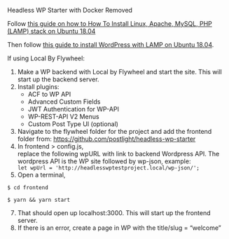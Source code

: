 Headless WP Starter with Docker Removed

Follow [this guide on how to How To Install Linux, Apache, MySQL, PHP (LAMP) stack on Ubuntu 18.04](https://www.digitalocean.com/community/tutorials/how-to-install-linux-apache-mysql-php-lamp-stack-ubuntu-18-04)

Then follow [this guide to install WordPress with LAMP on Ubuntu 18.04](https://www.digitalocean.com/community/tutorials/how-to-install-wordpress-with-lamp-on-ubuntu-18-04). 

If using Local By Flywheel:
1. Make a WP backend with Local by Flywheel and start the site. This will start up the backend server. 
2. Install plugins:
    - ACF to WP API
    - Advanced Custom Fields
    - JWT Authentication for WP-API
    - WP-REST-API V2 Menus
    - Custom Post Type UI (optional)
3. Navigate to the flywheel folder for the project and add the frontend folder from: https://github.com/postlight/headless-wp-starter
4. In frontend > config.js, replace the following wpURL with link to backend Wordpress API. The wordpress API is the WP site followed by wp-json, example: 
``` let wpUrl = 'http://headlesswptestproject.local/wp-json/';```
5. Open a terminal, 

```$ cd frontend ```

```$ yarn && yarn start ```

7. That should open up localhost:3000. This will start up the frontend server. 
8. If there is an error, create a page in WP with the title/slug = “welcome”
